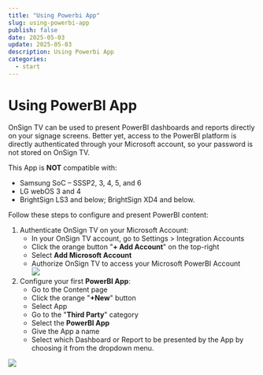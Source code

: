 ```yaml
---
title: "Using Powerbi App"
slug: using-powerbi-app
publish: false
date: 2025-05-03
update: 2025-05-03
description: Using Powerbi App
categories:
  - start
---
```


Using PowerBI App
=================

OnSign TV can be used to present PowerBI dashboards and reports directly on your signage screens. Better yet, access to the PowerBI platform is directly authenticated through your Microsoft account, so your password is not stored on OnSign TV.

This App is **NOT** compatible with:

* Samsung SoC – SSSP2, 3, 4, 5, and 6
* LG webOS 3 and 4
* BrightSign LS3 and below; BrightSign XD4 and below.

Follow these steps to configure and present PowerBI content:

1. Authenticate OnSign TV on your Microsoft Account:
   * In your OnSign TV account, go to Settings > Integration Accounts
   * Click the orange button "**+ Add Account**" on the top-right
   * Select **Add Microsoft Account**
   * Authorize OnSign TV to access your Microsoft PowerBI Account  
     ![](https://static.helpjuice.com/helpjuice_production/uploads/upload/image/23821/direct/1731654880589/powerbi-app_1.gif)
2. Configure your first **PowerBI App**:
   * Go to the Content page
   * Click the orange "**+New**" button
   * Select App
   * Go to the "**Third Party**" category
   * Select the **PowerBI App**
   * Give the App a name
   * Select which Dashboard or Report to be presented by the App by choosing it from the dropdown menu.

![](https://static.helpjuice.com/helpjuice_production/uploads/upload/image/23821/direct/1731654945582/powerbi-app_2.png)
